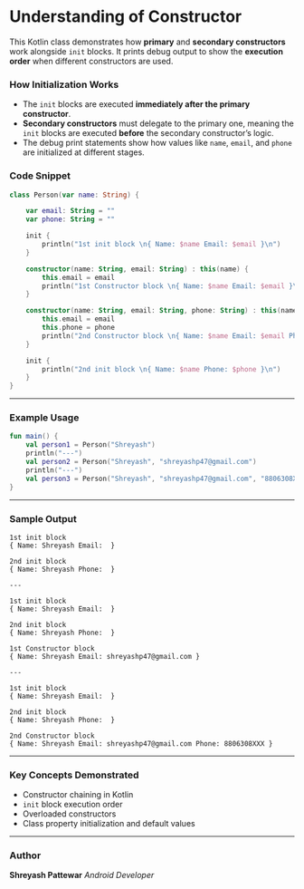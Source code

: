 # Understanding of Constructor 
This Kotlin class demonstrates how **primary** and **secondary constructors** work alongside `init` blocks. It prints debug output to show the **execution order** when different constructors are used.

 

### How Initialization Works

- The `init` blocks are executed **immediately after the primary constructor**.
- **Secondary constructors** must delegate to the primary one, meaning the `init` blocks are executed **before** the secondary constructor’s logic.
- The debug print statements show how values like `name`, `email`, and `phone` are initialized at different stages.

 

###  Code Snippet

```kotlin
class Person(var name: String) {

    var email: String = ""
    var phone: String = ""

    init {
        println("1st init block \n{ Name: $name Email: $email }\n")
    }

    constructor(name: String, email: String) : this(name) {
        this.email = email
        println("1st Constructor block \n{ Name: $name Email: $email }\n")
    }

    constructor(name: String, email: String, phone: String) : this(name) {
        this.email = email
        this.phone = phone
        println("2nd Constructor block \n{ Name: $name Email: $email Phone: $phone }\n")
    }

    init {
        println("2nd init block \n{ Name: $name Phone: $phone }\n")
    }
}
````

---

###  Example Usage

```kotlin
fun main() {
    val person1 = Person("Shreyash")
    println("---")
    val person2 = Person("Shreyash", "shreyashp47@gmail.com")
    println("---")
    val person3 = Person("Shreyash", "shreyashp47@gmail.com", "8806308XXX")
}
```

---

###  Sample Output

```
1st init block 
{ Name: Shreyash Email:  }

2nd init block 
{ Name: Shreyash Phone:  }

---

1st init block 
{ Name: Shreyash Email:  }

2nd init block 
{ Name: Shreyash Phone:  }

1st Constructor block 
{ Name: Shreyash Email: shreyashp47@gmail.com }

---

1st init block 
{ Name: Shreyash Email:  }

2nd init block 
{ Name: Shreyash Phone:  }

2nd Constructor block 
{ Name: Shreyash Email: shreyashp47@gmail.com Phone: 8806308XXX }
```

---

### Key Concepts Demonstrated

* Constructor chaining in Kotlin
* `init` block execution order
* Overloaded constructors
* Class property initialization and default values

---

###  Author

**Shreyash Pattewar**
*Android Developer*

 
 

